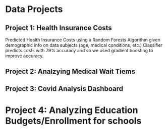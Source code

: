 # Data Projects

## Project 1: Health Insurance Costs

Predicted Health Insurance Costs using a Random Forests Algorithm given demographic info on data subjects (age, medical conditions, etc.) Classifier predicts costs with 79% accuracy and so we used gradient boosting to improve accuracy.


## Project 2: Analzying Medical Wait Tiems


## Project 3: Covid Analysis Dashboard


# Project 4: Analyzing Education Budgets/Enrollment for schools


